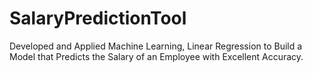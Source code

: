 # SalaryPredictionTool
Developed and Applied Machine Learning, Linear Regression to Build a Model that Predicts the Salary of an Employee with Excellent Accuracy.

